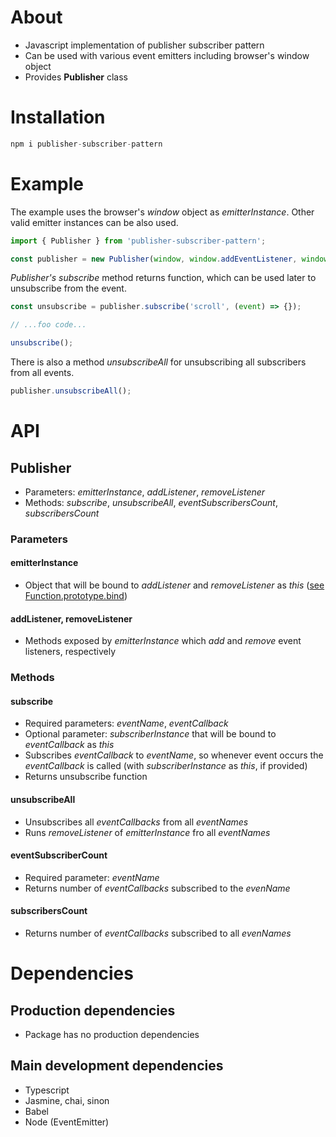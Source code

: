 # About
* Javascript implementation of publisher subscriber pattern
* Can be used with various event emitters including browser's window object
* Provides **Publisher** class

# Installation
```javascript
npm i publisher-subscriber-pattern
```

# Example

The example uses the browser's *window* object as *emitterInstance*.
Other valid emitter instances can be also used.

```javascript
import { Publisher } from 'publisher-subscriber-pattern';

const publisher = new Publisher(window, window.addEventListener, window.removeEventListener);
```

*Publisher's* *subscribe* method returns function, which can be used later to unsubscribe from the event.

```javascript
const unsubscribe = publisher.subscribe('scroll', (event) => {});

// ...foo code...

unsubscribe();
```

There is also a method *unsubscribeAll* for unsubscribing all subscribers from all events.

```javascript
publisher.unsubscribeAll();
```

# API
## **Publisher**
* Parameters: *emitterInstance*, *addListener*, *removeListener*
* Methods: *subscribe*, *unsubscribeAll*, *eventSubscribersCount*, *subscribersCount*

### Parameters

#### emitterInstance
* Object that will be bound to *addListener* and *removeListener* as *this* ([see Function.prototype.bind](https://developer.mozilla.org/en-US/docs/Web/JavaScript/Reference/Global_Objects/Function/bind))

#### addListener, removeListener
* Methods exposed by *emitterInstance* which *add* and *remove* event listeners, respectively

### Methods

#### subscribe
* Required parameters: *eventName*, *eventCallback*
* Optional parameter: *subscriberInstance* that will be bound to *eventCallback* as *this*
* Subscribes *eventCallback* to *eventName*, so whenever event occurs the *eventCallback* is called (with *subscriberInstance* as *this*, if provided)
* Returns unsubscribe function

#### unsubscribeAll
* Unsubscribes all *eventCallbacks* from all *eventNames*
* Runs *removeListener* of *emitterInstance* fro all *eventNames*

#### eventSubscriberCount
* Required parameter: *eventName*
* Returns number of *eventCallbacks* subscribed to the *evenName*

#### subscribersCount
* Returns number of *eventCallbacks* subscribed to all *evenNames*

# Dependencies

## Production dependencies
* Package has no production dependencies

## Main development dependencies
* Typescript
* Jasmine, chai, sinon
* Babel
* Node (EventEmitter)